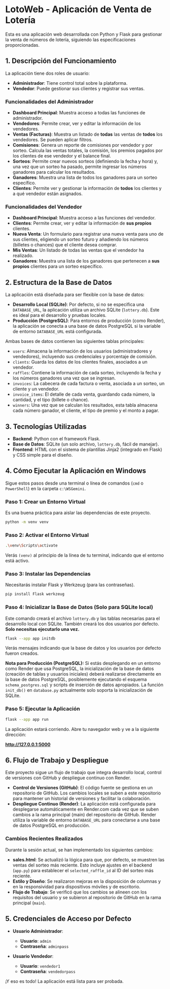 # LotoWeb - Aplicación de Venta de Lotería

Esta es una aplicación web desarrollada con Python y Flask para gestionar la venta de números de lotería, siguiendo las especificaciones proporcionadas.

## 1. Descripción del Funcionamiento

La aplicación tiene dos roles de usuario:

- **Administrador**: Tiene control total sobre la plataforma.
- **Vendedor**: Puede gestionar sus clientes y registrar sus ventas.

### Funcionalidades del Administrador

- **Dashboard Principal**: Muestra acceso a todas las funciones de administrador.
- **Vendedores**: Permite crear, ver y editar la información de los vendedores.
- **Ventas (Facturas)**: Muestra un listado de **todas** las ventas de **todos** los vendedores. Se pueden aplicar filtros.
- **Comisiones**: Genera un reporte de comisiones por vendedor y por sorteo. Calcula las ventas totales, la comisión, los premios pagados por los clientes de ese vendedor y el balance final.
- **Sorteos**: Permite crear nuevos sorteos (definiendo la fecha y hora) y, una vez que un sorteo ha pasado, permite ingresar los números ganadores para calcular los resultados.
- **Ganadores**: Muestra una lista de todos los ganadores para un sorteo específico.
- **Clientes**: Permite ver y gestionar la información de **todos** los clientes y a qué vendedor están asignados.

### Funcionalidades del Vendedor

- **Dashboard Principal**: Muestra acceso a las funciones del vendedor.
- **Clientes**: Permite crear, ver y editar la información de **sus propios** clientes.
- **Nueva Venta**: Un formulario para registrar una nueva venta para uno de sus clientes, eligiendo un sorteo futuro y añadiendo los números (billetes o chances) que el cliente desea comprar.
- **Mis Ventas**: Un listado de todas las ventas que el vendedor ha realizado.
- **Ganadores**: Muestra una lista de los ganadores que pertenecen a **sus propios** clientes para un sorteo específico.

## 2. Estructura de la Base de Datos

La aplicación está diseñada para ser flexible con la base de datos:

-   **Desarrollo Local (SQLite)**: Por defecto, si no se especifica una `DATABASE_URL`, la aplicación utiliza un archivo SQLite (`lottery.db`). Este es ideal para el desarrollo y pruebas locales.
-   **Producción (PostgreSQL)**: Para entornos de producción (como Render), la aplicación se conecta a una base de datos PostgreSQL si la variable de entorno `DATABASE_URL` está configurada.

Ambas bases de datos contienen las siguientes tablas principales:

-   `users`: Almacena la información de los usuarios (administradores y vendedores), incluyendo sus credenciales y porcentaje de comisión.
-   `clients`: Guarda los datos de los clientes finales, asociados a un vendedor.
-   `raffles`: Contiene la información de cada sorteo, incluyendo la fecha y los números ganadores una vez que se ingresan.
-   `invoices`: La cabecera de cada factura o venta, asociada a un sorteo, un cliente y un vendedor.
-   `invoice_items`: El detalle de cada venta, guardando cada número, la cantidad, y el tipo (billete o chance).
-   `winners`: Una vez que se calculan los resultados, esta tabla almacena cada número ganador, el cliente, el tipo de premio y el monto a pagar.

## 3. Tecnologías Utilizadas

- **Backend**: Python con el framework Flask.
- **Base de Datos**: SQLite (un solo archivo, `lottery.db`, fácil de manejar).
- **Frontend**: HTML con el sistema de plantillas Jinja2 (integrado en Flask) y CSS simple para el diseño.

## 4. Cómo Ejecutar la Aplicación en Windows

Sigue estos pasos desde una terminal o línea de comandos (`cmd` o `PowerShell`) en la carpeta `c:\WSGemini`.

### Paso 1: Crear un Entorno Virtual

Es una buena práctica para aislar las dependencias de este proyecto.

```bash
python -m venv venv
```

### Paso 2: Activar el Entorno Virtual

```bash
.\venv\Scripts\activate
```

Verás `(venv)` al principio de la línea de tu terminal, indicando que el entorno está activo.

### Paso 3: Instalar las Dependencias

Necesitarás instalar Flask y Werkzeug (para las contraseñas).

```bash
pip install Flask werkzeug
```

### Paso 4: Inicializar la Base de Datos (Solo para SQLite local)

Este comando creará el archivo `lottery.db` y las tablas necesarias para el desarrollo local con SQLite. También creará los dos usuarios por defecto. **Solo necesitas ejecutarlo una vez.**

```bash
flask --app app initdb
```

Verás mensajes indicando que la base de datos y los usuarios por defecto fueron creados.

**Nota para Producción (PostgreSQL):** Si estás desplegando en un entorno como Render que usa PostgreSQL, la inicialización de la base de datos (creación de tablas y usuarios iniciales) deberá realizarse directamente en la base de datos PostgreSQL, posiblemente ejecutando el esquema `schema_postgres.sql` y scripts de inserción de datos apropiados. La función `init_db()` en `database.py` actualmente solo soporta la inicialización de SQLite.

### Paso 5: Ejecutar la Aplicación

```bash
flask --app app run
```

La aplicación estará corriendo. Abre tu navegador web y ve a la siguiente dirección:

**http://127.0.0.1:5000**

## 6. Flujo de Trabajo y Despliegue

Este proyecto sigue un flujo de trabajo que integra desarrollo local, control de versiones con GitHub y despliegue continuo con Render.

-   **Control de Versiones (GitHub)**: El código fuente se gestiona en un repositorio de GitHub. Los cambios locales se suben a este repositorio para mantener un historial de versiones y facilitar la colaboración.
-   **Despliegue Continuo (Render)**: La aplicación está configurada para desplegarse automáticamente en Render.com cada vez que se suben cambios a la rama principal (main) del repositorio de GitHub. Render utiliza la variable de entorno `DATABASE_URL` para conectarse a una base de datos PostgreSQL en producción.

### Cambios Recientes Realizados

Durante la sesión actual, se han implementado los siguientes cambios:

- **sales.html**: Se actualizó la lógica para que, por defecto, se muestren las ventas del sorteo más reciente. Esto incluye ajustes en el backend (`app.py`) para establecer el `selected_raffle_id` al ID del sorteo más reciente.
- **Estilo y Diseño**: Se realizaron mejoras en la disposición de columnas y en la responsividad para dispositivos móviles y de escritorio.
- **Flujo de Trabajo**: Se verificó que los cambios se alineen con los requisitos del usuario y se subieron al repositorio de GitHub en la rama principal (`main`).

## 5. Credenciales de Acceso por Defecto

- **Usuario Administrador**:
  - **Usuario**: `admin`
  - **Contraseña**: `adminpass`

- **Usuario Vendedor**:
  - **Usuario**: `vendedor1`
  - **Contraseña**: `vendedorpass`

¡Y eso es todo! La aplicación está lista para ser probada.
